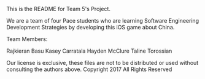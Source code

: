 This is the README for Team 5's Project.

We are a team of four Pace students who are learning Software Engineering Development Strategies by developing this iOS game about China.

Team Members:

Rajkieran Basu
Kasey Carratala
Hayden McClure
Taline Torossian

Our license is exclusive, these files are not to be distributed or used without consulting the authors above.
Copyright 2017 All Rights Reserved
